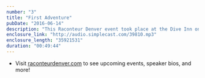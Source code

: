 ```yaml
---
number: "3"
title: "First Adventure"
pubDate: "2016-06-14"
description: "This Raconteur Denver event took place at the Dive Inn on May 10, 2016. The topic of the night was 'First Adventure'. Our raconteurs this episode were Anika Zappe and Pete Bellande."
enclosure_link: "http://audio.simplecast.com/39810.mp3"
enclosure_length: "35921531"
duration: "00:49:44"
---
```

- Visit [raconteurdenver.com](http://raconteurdenver.com) to see upcoming events, speaker bios, and more!
